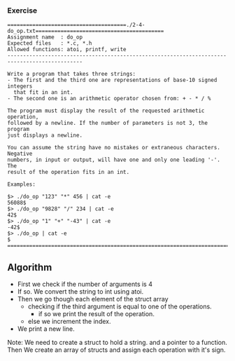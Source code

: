 ### Exercise

```
======================================./2-4-do_op.txt=========================================
Assignment name  : do_op
Expected files   : *.c, *.h
Allowed functions: atoi, printf, write
----------------------------------------------------------------------------------------------

Write a program that takes three strings:
- The first and the third one are representations of base-10 signed integers
  that fit in an int.
- The second one is an arithmetic operator chosen from: + - * / %

The program must display the result of the requested arithmetic operation,
followed by a newline. If the number of parameters is not 3, the program
just displays a newline.

You can assume the string have no mistakes or extraneous characters. Negative
numbers, in input or output, will have one and only one leading '-'. The
result of the operation fits in an int.

Examples:

$> ./do_op "123" "*" 456 | cat -e
56088$
$> ./do_op "9828" "/" 234 | cat -e
42$
$> ./do_op "1" "+" "-43" | cat -e
-42$
$> ./do_op | cat -e
$
==============================================================================================
```

## Algorithm

- First we check if the number of arguments is 4
- If so. We convert the string to int using atoi.
- Then we go though each element of the struct array
	- checking if the third argument is equal to one of the operations.
		- if so we print the result of the operation.
	- else we increment the index.
- We print a new line.

Note: We need to create a struct to hold a string. and a pointer to a function. Then We create an array of structs and assign each operation with it's sign.

